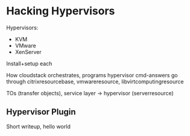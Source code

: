 # Hacking Hypervisors

Hypervisors:
- KVM
- VMware
- XenServer

Install+setup each

How cloudstack orchestrates, programs hypervisor cmd-answers
go through citrixresourcebase, vmwareresource, libvirtcomputingresource

TOs (transfer objects), service layer -> hypervisor (serverresource)

## Hypervisor Plugin

Short writeup, hello world
